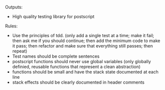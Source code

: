 Outputs:
- High quality testing library for postscript

Rules:
- Use the principles of tdd. (only add a single test at a time; make it fail; then ask me if you should continue; then add the minimum code to make it pass; then refactor 
and make sure that everything still passes; then repeat)
- Test names should be complete sentences
- postscript functions should never use global variables (only globally definied, reusable functions that represent a clean abstraction)
- functions should be small and have the stack state documented at each line
- stack effects should be clearly documented in header comments